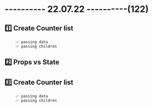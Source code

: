 # ---------- 22.07.22 ----------(122)

## 1️⃣ Create Counter list

         ✅ passing data
         ✅ passing children

## 2️⃣ Props vs State

## 3️⃣ Create Counter list

         ✅ passing data
         ✅ passing children

